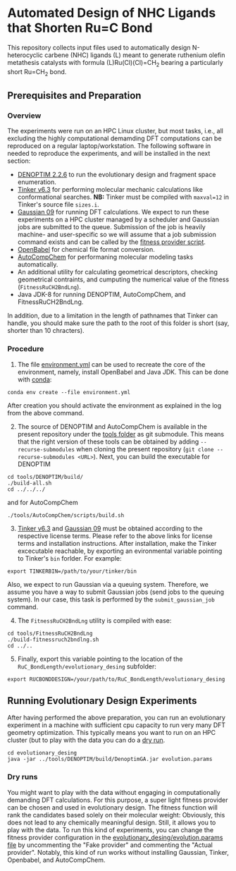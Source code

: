 # Automated Design of NHC Ligands that Shorten Ru=C Bond
This repository collects input files used to automatically design N-heterocyclic carbene (NHC) ligands (L) 
meant to generate ruthenium olefin metathesis catalysts with formula (L)Ru(Cl)(Cl)=CH<sub>2</sub> bearing a particularly short Ru=CH<sub>2</sub> bond.

## Prerequisites and Preparation
### Overview
The experiments were run on an HPC Linux cluster, but most tasks, i.e., all excluding the highly computational demamding DFT computations can be reproduced on a regular laptop/workstation. The following software in needed to reproduce the experiments, and will be installed in the next section:
* <a href="https://github.com/denoptim-project/DENOPTIM">DENOPTIM 2.2.6</a> to run the evolutionary design and fragment space enumeration.
* <a href="https://dasher.wustl.edu/tinker/">Tinker v6.3</a> for performing molecular mechanic calculations like conformational searches. **NB:** Tinker must be compiled with `maxval=12` in Tinker's source file `sizes.i`.
* <a href="https://gaussian.com/">Gaussian 09</a> for running DFT calculations. We expect to run these experiments on a HPC cluster managed by a scheduler and Gaussian jobs are submitted to the queue. Submission of the job is heavily machine- and user-specific so we will assume that a job submission command exists and can be called by the [fitness provider script](evolutionary_desing/Ru_14-el_fitness_BndLng.sh).
* <a href="http://openbabel.org/wiki/Main_Page">OpenBabel</a> for chemical file format conversion.
* <a href="https://github.com/denoptim-project/AutoCompChem">AutoCompChem</a> for performaning molecular modeling tasks automatically.
* An additional utility for calculating geometrical descriptors, checking geometrical contraints, and cumputing the numerical value of the fitness (`FitnessRuCH2BndLng`).
* Java JDK-8 for running DENOPTIM, AutoCompChem, and FitnessRuCH2BndLng.

In addition, due to a limitation in the length of pathnames that Tinker can handle, you should make sure the path to the root of this folder is short (say, shorter than 10 chracters).

### Procedure
1. The file [environment.yml](environment.yml) can be used to recreate the core of the environment, namely, install OpenBabel and Java JDK. This can be done with [conda](https://docs.conda.io/en/latest/index.html):
```
conda env create --file environment.yml
``` 
After creation you should activate the environment as explained in the log from the above command.

2. The source of DENOPTIM and AutoCompChem is available in the present repository under the [tools folder](tools) as git submodule. This means that the right version of these tools can be obtained by adding `--recurse-submodules` when cloning the present repository (`git clone --recurse-submodules <URL>`). Next, you can build the executable for DENOPTIM
```
cd tools/DENOPTIM/build/
./build-all.sh
cd ../../../
```
and for AutoCompChem
```
./tools/AutoCompChem/scripts/build.sh
```

3. <a href="https://dasher.wustl.edu/tinker/">Tinker v6.3</a> and <a href="https://gaussian.com/">Gaussian 09</a> must be obtained according to the respective license terms. Please refer to the above links for license terms and installation instructions. After installation, make the Tinker excecutable reachable, by exporting an evironmental variable pointing to Tinker's `bin` forlder. For example:
```
export TINKERBIN=/path/to/your/tinker/bin
```
Also, we expect to run Gaussian via a queuing system. Therefore, we assume you have a way to submit Gaussian jobs (send jobs to the queuing system). In our case, this task is performed by the `submit_gaussian_job` command.

4. The `FitnessRuCH2BndLng` utility is compiled with ease:
```
cd tools/FitnessRuCH2BndLng
./build-fitnessruch2bndlng.sh
cd ../..
```

5. Finally, export this variable pointing to the location of the `RuC_BondLength/evolutionary_desing` subfolder:
```
export RUCBONDDESIGN=/your/path/to/RuC_BondLength/evolutionary_desing
```

## Running Evolutionary Design Experiments
After having performed the above preparation, you can run an evolutionary experiment in a machine with sufficient cpu capacity to run very many DFT geometry optimization. This typically means you want to run on an HPC cluster (but to play with the data you can do a [dry run](#dry-runs).
```
cd evolutionary_desing
java -jar ../tools/DENOPTIM/build/DenoptimGA.jar evolution.params
```

### Dry runs
You might want to play with the data without engaging in computationally demanding DFT calculations. For this purpose, a super light fitness provider can be chosen and used in evolutionary design. The fitness function will rank the candidates based solely on their molecular weight: Obviously, this does not lead to any chemically meaningful design. Still, it allows you to play with the data.
To run this kind of experiments, you can change the fitness provider configuration in the [evolutionary_desing/evolution.params file](evolutionary_desing/evolution.params) by uncommenting the "Fake provider" and commenting the "Actual provider".
Notably, this kind of run works without installing Gaussian, Tinker, Openbabel, and AutoCompChem.

